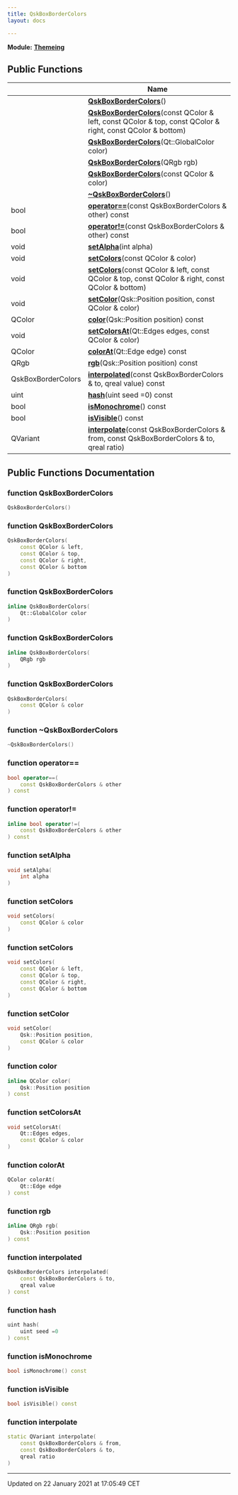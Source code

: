```yaml
---
title: QskBoxBorderColors
layout: docs

---
```



**Module:** **[Themeing](/docs/modules/group___themeing/)**



## Public Functions

|                | Name           |
| -------------- | -------------- |
| | **[QskBoxBorderColors](/docs/classes/class_qsk_box_border_colors/#function-qskboxbordercolors)**() |
| | **[QskBoxBorderColors](/docs/classes/class_qsk_box_border_colors/#function-qskboxbordercolors)**(const QColor & left, const QColor & top, const QColor & right, const QColor & bottom) |
| | **[QskBoxBorderColors](/docs/classes/class_qsk_box_border_colors/#function-qskboxbordercolors)**(Qt::GlobalColor color) |
| | **[QskBoxBorderColors](/docs/classes/class_qsk_box_border_colors/#function-qskboxbordercolors)**(QRgb rgb) |
| | **[QskBoxBorderColors](/docs/classes/class_qsk_box_border_colors/#function-qskboxbordercolors)**(const QColor & color) |
| | **[~QskBoxBorderColors](/docs/classes/class_qsk_box_border_colors/#function-~qskboxbordercolors)**() |
| bool | **[operator==](/docs/classes/class_qsk_box_border_colors/#function-operator==)**(const QskBoxBorderColors & other) const |
| bool | **[operator!=](/docs/classes/class_qsk_box_border_colors/#function-operator!=)**(const QskBoxBorderColors & other) const |
| void | **[setAlpha](/docs/classes/class_qsk_box_border_colors/#function-setalpha)**(int alpha) |
| void | **[setColors](/docs/classes/class_qsk_box_border_colors/#function-setcolors)**(const QColor & color) |
| void | **[setColors](/docs/classes/class_qsk_box_border_colors/#function-setcolors)**(const QColor & left, const QColor & top, const QColor & right, const QColor & bottom) |
| void | **[setColor](/docs/classes/class_qsk_box_border_colors/#function-setcolor)**(Qsk::Position position, const QColor & color) |
| QColor | **[color](/docs/classes/class_qsk_box_border_colors/#function-color)**(Qsk::Position position) const |
| void | **[setColorsAt](/docs/classes/class_qsk_box_border_colors/#function-setcolorsat)**(Qt::Edges edges, const QColor & color) |
| QColor | **[colorAt](/docs/classes/class_qsk_box_border_colors/#function-colorat)**(Qt::Edge edge) const |
| QRgb | **[rgb](/docs/classes/class_qsk_box_border_colors/#function-rgb)**(Qsk::Position position) const |
| QskBoxBorderColors | **[interpolated](/docs/classes/class_qsk_box_border_colors/#function-interpolated)**(const QskBoxBorderColors & to, qreal value) const |
| uint | **[hash](/docs/classes/class_qsk_box_border_colors/#function-hash)**(uint seed =0) const |
| bool | **[isMonochrome](/docs/classes/class_qsk_box_border_colors/#function-ismonochrome)**() const |
| bool | **[isVisible](/docs/classes/class_qsk_box_border_colors/#function-isvisible)**() const |
| QVariant | **[interpolate](/docs/classes/class_qsk_box_border_colors/#function-interpolate)**(const QskBoxBorderColors & from, const QskBoxBorderColors & to, qreal ratio) |

## Public Functions Documentation

### function QskBoxBorderColors

```cpp
QskBoxBorderColors()
```


### function QskBoxBorderColors

```cpp
QskBoxBorderColors(
    const QColor & left,
    const QColor & top,
    const QColor & right,
    const QColor & bottom
)
```


### function QskBoxBorderColors

```cpp
inline QskBoxBorderColors(
    Qt::GlobalColor color
)
```


### function QskBoxBorderColors

```cpp
inline QskBoxBorderColors(
    QRgb rgb
)
```


### function QskBoxBorderColors

```cpp
QskBoxBorderColors(
    const QColor & color
)
```


### function ~QskBoxBorderColors

```cpp
~QskBoxBorderColors()
```


### function operator==

```cpp
bool operator==(
    const QskBoxBorderColors & other
) const
```


### function operator!=

```cpp
inline bool operator!=(
    const QskBoxBorderColors & other
) const
```


### function setAlpha

```cpp
void setAlpha(
    int alpha
)
```


### function setColors

```cpp
void setColors(
    const QColor & color
)
```


### function setColors

```cpp
void setColors(
    const QColor & left,
    const QColor & top,
    const QColor & right,
    const QColor & bottom
)
```


### function setColor

```cpp
void setColor(
    Qsk::Position position,
    const QColor & color
)
```


### function color

```cpp
inline QColor color(
    Qsk::Position position
) const
```


### function setColorsAt

```cpp
void setColorsAt(
    Qt::Edges edges,
    const QColor & color
)
```


### function colorAt

```cpp
QColor colorAt(
    Qt::Edge edge
) const
```


### function rgb

```cpp
inline QRgb rgb(
    Qsk::Position position
) const
```


### function interpolated

```cpp
QskBoxBorderColors interpolated(
    const QskBoxBorderColors & to,
    qreal value
) const
```


### function hash

```cpp
uint hash(
    uint seed =0
) const
```


### function isMonochrome

```cpp
bool isMonochrome() const
```


### function isVisible

```cpp
bool isVisible() const
```


### function interpolate

```cpp
static QVariant interpolate(
    const QskBoxBorderColors & from,
    const QskBoxBorderColors & to,
    qreal ratio
)
```


-------------------------------

Updated on 22 January 2021 at 17:05:49 CET